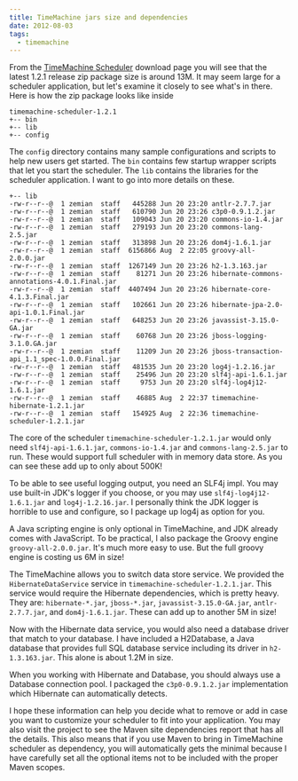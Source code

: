 ```yaml
---
title: TimeMachine jars size and dependencies
date: 2012-08-03
tags:
  - timemachine
---
```


From the [TimeMachine Scheduler](https://bitbucket.org/timemachine/scheduler/downloads) download page you will see that the latest 1.2.1 release zip package size is around 13M. It may seem large for a scheduler application, but let's examine it closely to see what's in there. Here is how the zip package looks like inside

    timemachine-scheduler-1.2.1
    +-- bin
    +-- lib
    +-- config
    

The `config` directory contains many sample configurations and scripts to help new users get started. The `bin` contains few startup wrapper scripts that let you start the scheduler. The `lib` contains the libraries for the scheduler application. I want to go into more details on these.

    +-- lib
    -rw-r--r--@  1 zemian  staff   445288 Jun 20 23:20 antlr-2.7.7.jar
    -rw-r--r--@  1 zemian  staff   610790 Jun 20 23:26 c3p0-0.9.1.2.jar
    -rw-r--r--@  1 zemian  staff   109043 Jun 20 23:20 commons-io-1.4.jar
    -rw-r--r--@  1 zemian  staff   279193 Jun 20 23:20 commons-lang-2.5.jar
    -rw-r--r--@  1 zemian  staff   313898 Jun 20 23:26 dom4j-1.6.1.jar
    -rw-r--r--@  1 zemian  staff  6156866 Aug  2 22:05 groovy-all-2.0.0.jar
    -rw-r--r--@  1 zemian  staff  1267149 Jun 20 23:26 h2-1.3.163.jar
    -rw-r--r--@  1 zemian  staff    81271 Jun 20 23:26 hibernate-commons-annotations-4.0.1.Final.jar
    -rw-r--r--@  1 zemian  staff  4407494 Jun 20 23:26 hibernate-core-4.1.3.Final.jar
    -rw-r--r--@  1 zemian  staff   102661 Jun 20 23:26 hibernate-jpa-2.0-api-1.0.1.Final.jar
    -rw-r--r--@  1 zemian  staff   648253 Jun 20 23:26 javassist-3.15.0-GA.jar
    -rw-r--r--@  1 zemian  staff    60768 Jun 20 23:26 jboss-logging-3.1.0.GA.jar
    -rw-r--r--@  1 zemian  staff    11209 Jun 20 23:26 jboss-transaction-api_1.1_spec-1.0.0.Final.jar
    -rw-r--r--@  1 zemian  staff   481535 Jun 20 23:20 log4j-1.2.16.jar
    -rw-r--r--@  1 zemian  staff    25496 Jun 20 23:20 slf4j-api-1.6.1.jar
    -rw-r--r--@  1 zemian  staff     9753 Jun 20 23:20 slf4j-log4j12-1.6.1.jar
    -rw-r--r--@  1 zemian  staff    46885 Aug  2 22:37 timemachine-hibernate-1.2.1.jar
    -rw-r--r--@  1 zemian  staff   154925 Aug  2 22:36 timemachine-scheduler-1.2.1.jar
    

The core of the scheduler `timemachine-scheduler-1.2.1.jar` would only need `slf4j-api-1.6.1.jar`, `commons-io-1.4.jar` and `commons-lang-2.5.jar` to run. These would support full scheduler with in memory data store. As you can see these add up to only about 500K! 

To be able to see useful logging output, you need an SLF4j impl. You may use built-in JDK's logger if you choose, or you may use `slf4j-log4j12-1.6.1.jar` and `log4j-1.2.16.jar`. I personally think the JDK logger is horrible to use and configure, so I package up log4j as option for you.

A Java scripting engine is only optional in TimeMachine, and JDK already comes with JavaScript. To be practical, I also package the Groovy engine `groovy-all-2.0.0.jar`. It's much more easy to use. But the full groovy engine is costing us 6M in size!

The TimeMachine allows you to switch data store service. We provided the `HibernateDataService` service in `timemachine-scheduler-1.2.1.jar`. This service would require the Hibernate dependencies, which is pretty heavy. They are: `hibernate-*.jar`, `jboss-*.jar`, `javassist-3.15.0-GA.jar`, `antlr-2.7.7.jar`, and `dom4j-1.6.1.jar`. These can add up to another 5M in size!

Now with the Hibernate data service, you would also need a database driver that match to your database. I have included a H2Database, a Java database that provides full SQL database service including its driver in `h2-1.3.163.jar`. This alone is about 1.2M in size.

When you working with Hibernate and Database, you should always use a Database connection pool. I packaged the `c3p0-0.9.1.2.jar` implementation which Hibernate can automatically detects.

I hope these information can help you decide what to remove or add in case you want to customize your scheduler to fit into your application. You may also visit the project to see the Maven site dependencies report that has all the details. This also means that if you use Maven to bring in TimeMachine scheduler as dependency, you will automatically gets the minimal because I have carefully set all the optional items not to be included with the proper Maven scopes.